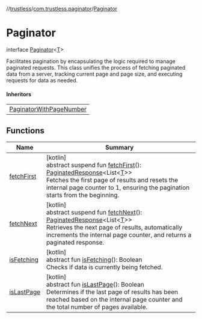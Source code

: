 //[trustless](../../../index.md)/[com.trustless.paginator](../index.md)/[Paginator](index.md)

# Paginator

interface [Paginator](index.md)&lt;[T](index.md)&gt;

Facilitates pagination by encapsulating the logic required to manage paginated requests. This class unifies the process of fetching paginated data from a server, tracking current page and page size, and executing requests for data as needed.

#### Inheritors

| |
|---|
| [PaginatorWithPageNumber](../-paginator-with-page-number/index.md) |

## Functions

| Name | Summary |
|---|---|
| [fetchFirst](fetch-first.md) | [kotlin]<br>abstract suspend fun [fetchFirst](fetch-first.md)(): [PaginatedResponse](../-paginated-response/index.md)&lt;List&lt;[T](index.md)&gt;&gt;<br>Fetches the first page of results and resets the internal page counter to 1, ensuring the pagination starts from the beginning. |
| [fetchNext](fetch-next.md) | [kotlin]<br>abstract suspend fun [fetchNext](fetch-next.md)(): [PaginatedResponse](../-paginated-response/index.md)&lt;List&lt;[T](index.md)&gt;&gt;<br>Retrieves the next page of results, automatically increments the internal page counter, and returns a paginated response. |
| [isFetching](is-fetching.md) | [kotlin]<br>abstract fun [isFetching](is-fetching.md)(): Boolean<br>Checks if data is currently being fetched. |
| [isLastPage](is-last-page.md) | [kotlin]<br>abstract fun [isLastPage](is-last-page.md)(): Boolean<br>Determines if the last page of results has been reached based on the internal page counter and the total number of pages available. |
